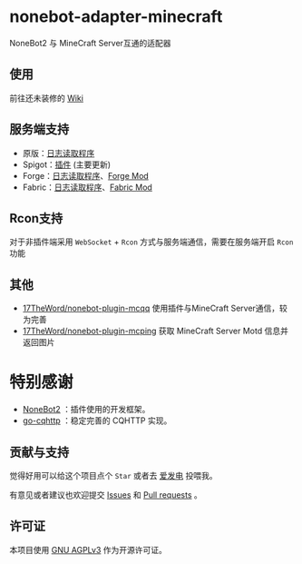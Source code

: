 # nonebot-adapter-minecraft

NoneBot2 与 MineCraft Server互通的适配器

## 使用

前往还未装修的 [Wiki](https://github.com/17TheWord/nonebot-adapter-spigot/wiki)

## 服务端支持

- 原版：[日志读取程序](https://github.com/17TheWord/nonebot-plugin-mcqq)
- Spigot：[插件](https://github.com/17TheWord/MC_QQ_Spigot) (主要更新)
- Forge：[日志读取程序](https://github.com/17TheWord/nonebot-plugin-mcqq)、[Forge Mod](https://github.com/17TheWord/MC_QQ_Forge)
- Fabric：[日志读取程序](https://github.com/17TheWord/nonebot-plugin-mcqq)、[Fabric Mod](https://github.com/17TheWord/MC_QQ_Fabric)

## Rcon支持

对于非插件端采用 `WebSocket` + `Rcon` 方式与服务端通信，需要在服务端开启 `Rcon` 功能

## 其他

- [17TheWord/nonebot-plugin-mcqq](https://github.com/17TheWord/nonebot-plugin-mcqq) 使用插件与MineCraft Server通信，较为完善
- [17TheWord/nonebot-plugin-mcping](https://github.com/17TheWord/nonebot-plugin-mcqq) 获取 MineCraft Server Motd 信息并返回图片

# 特别感谢

- [NoneBot2](https://github.com/nonebot/nonebot2) ：插件使用的开发框架。
- [go-cqhttp](https://github.com/Mrs4s/go-cqhttp) ：稳定完善的 CQHTTP 实现。

## 贡献与支持

觉得好用可以给这个项目点个 `Star` 或者去 [爱发电](https://afdian.net/a/17TheWord) 投喂我。

有意见或者建议也欢迎提交 [Issues](https://github.com/17TheWord/nonebot-adapter-minecraft/issues)
和 [Pull requests](https://github.com/17TheWord/nonebot-adapter-minecraft/pulls) 。

## 许可证

本项目使用 [GNU AGPLv3](https://choosealicense.com/licenses/agpl-3.0/) 作为开源许可证。
